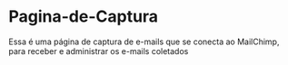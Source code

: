 # Pagina-de-Captura
Essa é uma página de captura de e-mails que se conecta ao MailChimp, para receber e administrar os e-mails coletados
